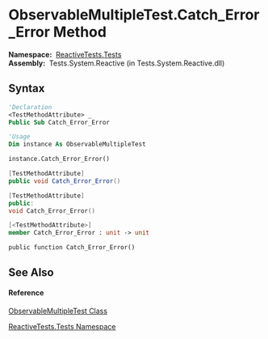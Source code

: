 # ObservableMultipleTest.Catch\_Error\_Error Method

**Namespace:**  [ReactiveTests.Tests](ReactiveTests.Tests\ReactiveTests.Tests.md)  
**Assembly:**  Tests.System.Reactive (in Tests.System.Reactive.dll)

## Syntax

```vb
'Declaration
<TestMethodAttribute> _
Public Sub Catch_Error_Error
```

```vb
'Usage
Dim instance As ObservableMultipleTest

instance.Catch_Error_Error()
```

```csharp
[TestMethodAttribute]
public void Catch_Error_Error()
```

```c++
[TestMethodAttribute]
public:
void Catch_Error_Error()
```

```fsharp
[<TestMethodAttribute>]
member Catch_Error_Error : unit -> unit 
```

```jscript
public function Catch_Error_Error()
```

## See Also

#### Reference

[ObservableMultipleTest Class](ObservableMultipleTest\ObservableMultipleTest.md)

[ReactiveTests.Tests Namespace](ReactiveTests.Tests\ReactiveTests.Tests.md)




